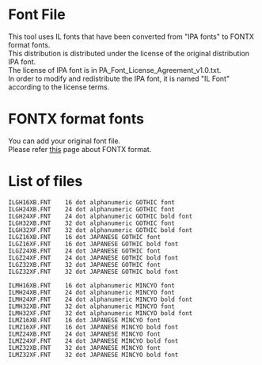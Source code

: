 # Font File   
This tool uses IL fonts that have been converted from "IPA fonts" to FONTX format fonts.   
This distribution is distributed under the license of the original distribution IPA font.   
The license of IPA font is in PA_Font_License_Agreement_v1.0.txt.   
In order to modify and redistribute the IPA font, it is named "IL Font" according to the license terms.   

# FONTX format fonts
You can add your original font file.   
Please refer [this](http://elm-chan.org/docs/dosv/fontx_e.html) page about FONTX format.   

# List of files
```
ILGH16XB.FNT	16 dot alphanumeric GOTHIC font
ILGH24XB.FNT	24 dot alphanumeric GOTHIC font
ILGH24XF.FNT	24 dot alphanumeric GOTHIC bold font
ILGH32XB.FNT	32 dot alphanumeric GOTHIC font
ILGH32XF.FNT	32 dot alphanumeric GOTHIC bold font
ILGZ16XB.FNT	16 dot JAPANESE GOTHIC font
ILGZ16XF.FNT	16 dot JAPANESE GOTHIC bold font
ILGZ24XB.FNT	24 dot JAPANESE GOTHIC font
ILGZ24XF.FNT	24 dot JAPANESE GOTHIC bold font
ILGZ32XB.FNT	32 dot JAPANESE GOTHIC font
ILGZ32XF.FNT	32 dot JAPANESE GOTHIC bold font

ILMH16XB.FNT	16 dot alphanumeric MINCYO font
ILMH24XB.FNT	24 dot alphanumeric MINCYO font
ILMH24XF.FNT	24 dot alphanumeric MINCYO bold font
ILMH32XB.FNT	32 dot alphanumeric MINCYO font
ILMH32XF.FNT	32 dot alphanumeric MINCYO bold font
ILMZ16XB.FNT	16 dot JAPANESE MINCYO font
ILMZ16XF.FNT	16 dot JAPANESE MINCYO bold font
ILMZ24XB.FNT	24 dot JAPANESE MINCYO font
ILMZ24XF.FNT	24 dot JAPANESE MINCYO bold font
ILMZ32XB.FNT	32 dot JAPANESE MINCYO font
ILMZ32XF.FNT	32 dot JAPANESE MINCYO bold font
```
